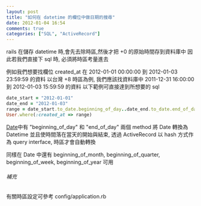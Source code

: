 ```yaml
---
layout: post
title: "如何在 datetime 的欄位中做日期的搜尋"
date: 2012-01-04 16:54
comments: true
categories: ["SQL", "ActiveRecord"]
---
```


rails 在儲存 datetime 時,會先去除時區,然後才把 +0 的原始時間存到資料庫中
因此若我們直接下 sql 時, 必須將時區考量進去

<!-- more -->

例如我們想要找欄位 created_at 在 2012-01-01 00:00:00 到 2012-01-03 23:59:59 的資料
以台灣 +8 時區為例, 我們應該找資料庫中 2011-12-31 16:00:00 到 2012-01-03 15:59:59 的資料
以下範例可直接達到所想要的 sql

```ruby
date_start = "2012-01-01"
date_end = "2012-01-03"
range = date_start.to_date.beginning_of_day..date_end.to_date.end_of_day
User.where(:created_at => range)
```

<a href="http://api.rubyonrails.org/classes/Date.html" target="_blank">Date</a>中有 "beginning_of_day" 和 "end_of_day" 兩個 method 將 Date 轉換為 Datetime 並且使時間落在當天的開始與結束, 透過 ActiveRecord 以 hash 方式作為 query interface, 時區才會自動轉換

同樣在 Date 中還有 beginning_of_month, beginning_of_quarter, beginning_of_week, beginning_of_year 可用

###### 補充

有關時區設定可參考 config/application.rb

